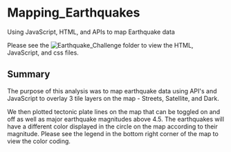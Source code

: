# Mapping_Earthquakes
Using JavaScript, HTML, and APIs to map Earthquake data

Please see the ![Earthquake_Challenge](https://github.com/JonathanBrown003/Mapping_Earthquakes/tree/main/Earthquake_Challenge) folder to view the HTML, JavaScript, and css files. 

## Summary
The purpose of this analysis was to map earthquake data using API's and JavaScript to overlay 3 tile layers on the map - Streets, Satellite, and Dark. 

We then plotted tectonic plate lines on the map that can be toggled on and off as well as major earthquake magnitudes above 4.5. The earthquakes will have a different color displayed in the circle on the map according to their magnitude. Please see the legend in the bottom right corner of the map to view the color coding.
